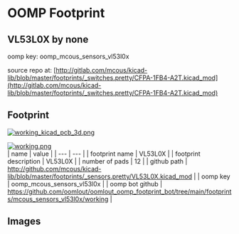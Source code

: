 # OOMP Footprint  
## VL53L0X  by none  
  
oomp key: oomp_mcous_sensors_vl53l0x  
  
source repo at: [http://gitlab.com/mcous/kicad-lib/blob/master/footprints/_switches.pretty/CFPA-1FB4-A2T.kicad_mod](http://gitlab.com/mcous/kicad-lib/blob/master/footprints/_switches.pretty/CFPA-1FB4-A2T.kicad_mod)  
## Footprint  
  
[![working_kicad_pcb_3d.png](working_kicad_pcb_3d_600.png)](working_kicad_pcb_3d.png)  
  
[![working.png](working_600.png)](working.png)  
| name | value | 
| --- | --- | 
| footprint name | VL53L0X | 
| footprint description | VL53L0X | 
| number of pads | 12 | 
| github path | http://github.com/mcous/kicad-lib/blob/master/footprints/_sensors.pretty/VL53L0X.kicad_mod | 
| oomp key | oomp_mcous_sensors_vl53l0x | 
| oomp bot github | https://github.com/oomlout/oomlout_oomp_footprint_bot/tree/main/footprints/mcous_sensors_vl53l0x/working | 
## Images  
